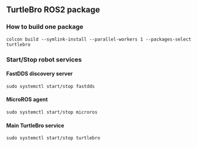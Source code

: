 ## TurtleBro ROS2 package


### How to build one package

```
colcon build --symlink-install --parallel-workers 1 --packages-select turtlebro
```

### Start/Stop robot services

#### FastDDS discovery server

```
sudo systemctl start/stop fastdds
```

#### MicroROS agent

```
sudo systemctl start/stop microros
```

#### Main TurtleBro service

```
sudo systemctl start/stop turtlebro
```
